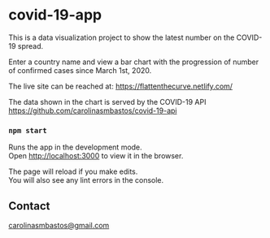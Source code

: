 # covid-19-app

This is a data visualization project to show the latest number on the COVID-19 spread.

Enter a country name and view a bar chart with the progression of number of confirmed cases since March 1st, 2020.

The live site can be reached at: https://flattenthecurve.netlify.com/

The data shown in the chart is served by the COVID-19 API https://github.com/carolinasmbastos/covid-19-api


### `npm start`

Runs the app in the development mode.<br />
Open [http://localhost:3000](http://localhost:3000) to view it in the browser.

The page will reload if you make edits.<br />
You will also see any lint errors in the console.


## Contact

carolinasmbastos@gmail.com